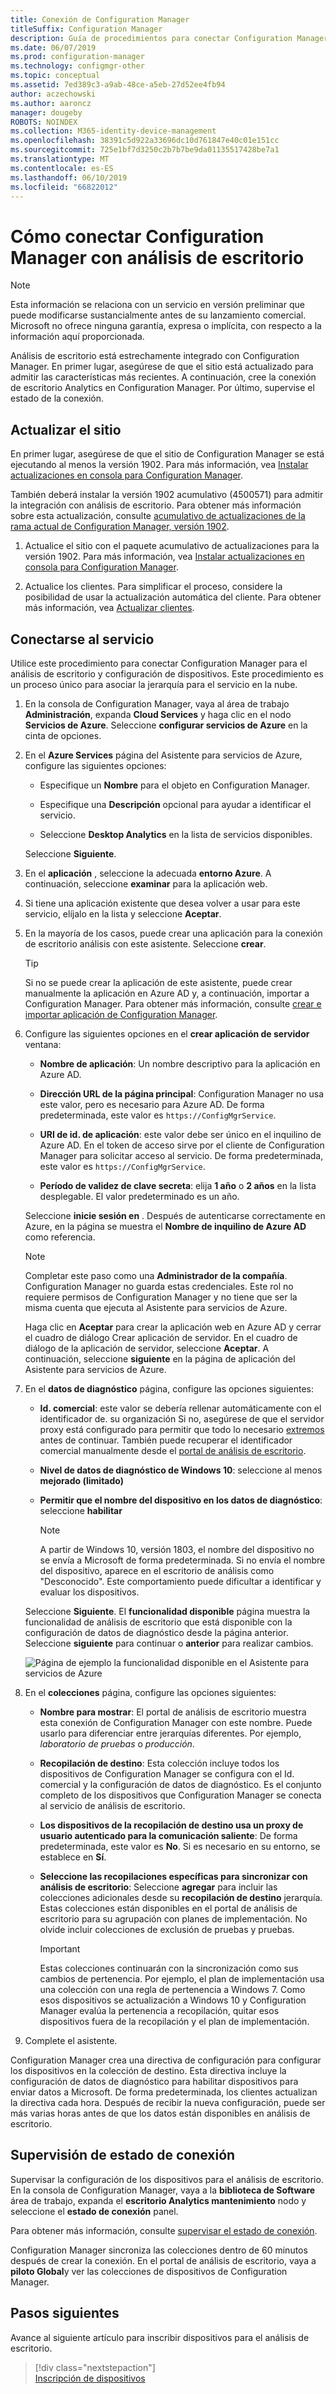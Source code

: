 ```yaml
---
title: Conexión de Configuration Manager
titleSuffix: Configuration Manager
description: Guía de procedimientos para conectar Configuration Manager con análisis de escritorio.
ms.date: 06/07/2019
ms.prod: configuration-manager
ms.technology: configmgr-other
ms.topic: conceptual
ms.assetid: 7ed389c3-a9ab-48ce-a5eb-27d52ee4fb94
author: aczechowski
ms.author: aaroncz
manager: dougeby
ROBOTS: NOINDEX
ms.collection: M365-identity-device-management
ms.openlocfilehash: 38391c5d922a33696dc10d761847e40c01e151cc
ms.sourcegitcommit: 725e1bf7d3250c2b7b7be9da01135517428be7a1
ms.translationtype: MT
ms.contentlocale: es-ES
ms.lasthandoff: 06/10/2019
ms.locfileid: "66822012"
---
```

# <a name="how-to-connect-configuration-manager-with-desktop-analytics"></a>Cómo conectar Configuration Manager con análisis de escritorio

> [!Note]  
> Esta información se relaciona con un servicio en versión preliminar que puede modificarse sustancialmente antes de su lanzamiento comercial. Microsoft no ofrece ninguna garantía, expresa o implícita, con respecto a la información aquí proporcionada.  

Análisis de escritorio está estrechamente integrado con Configuration Manager. En primer lugar, asegúrese de que el sitio está actualizado para admitir las características más recientes. A continuación, cree la conexión de escritorio Analytics en Configuration Manager. Por último, supervise el estado de la conexión.


## <a name="bkmk_hotfix"></a> Actualizar el sitio

En primer lugar, asegúrese de que el sitio de Configuration Manager se está ejecutando al menos la versión 1902. Para más información, vea [Instalar actualizaciones en consola para Configuration Manager](/sccm/core/servers/manage/install-in-console-updates).

También deberá instalar la versión 1902 acumulativo (4500571) para admitir la integración con análisis de escritorio. Para obtener más información sobre esta actualización, consulte [acumulativo de actualizaciones de la rama actual de Configuration Manager, versión 1902](https://support.microsoft.com/help/4500571).

1. Actualice el sitio con el paquete acumulativo de actualizaciones para la versión 1902. Para más información, vea [Instalar actualizaciones en consola para Configuration Manager](/sccm/core/servers/manage/install-in-console-updates).  

2. Actualice los clientes. Para simplificar el proceso, considere la posibilidad de usar la actualización automática del cliente. Para obtener más información, vea [Actualizar clientes](/sccm/core/clients/manage/upgrade/upgrade-clients#automatic-client-upgrade).  



## <a name="bkmk_connect"></a> Conectarse al servicio

Utilice este procedimiento para conectar Configuration Manager para el análisis de escritorio y configuración de dispositivos. Este procedimiento es un proceso único para asociar la jerarquía para el servicio en la nube.  

1. En la consola de Configuration Manager, vaya al área de trabajo **Administración**, expanda **Cloud Services** y haga clic en el nodo **Servicios de Azure**. Seleccione **configurar servicios de Azure** en la cinta de opciones.  

2. En el **Azure Services** página del Asistente para servicios de Azure, configure las siguientes opciones:  

    - Especifique un **Nombre** para el objeto en Configuration Manager.  

    - Especifique una **Descripción** opcional para ayudar a identificar el servicio.  

    - Seleccione **Desktop Analytics** en la lista de servicios disponibles.  
  
   Seleccione **Siguiente**.  

3. En el **aplicación** , seleccione la adecuada **entorno Azure**. A continuación, seleccione **examinar** para la aplicación web.  

4. Si tiene una aplicación existente que desea volver a usar para este servicio, elíjalo en la lista y seleccione **Aceptar**.  

5. En la mayoría de los casos, puede crear una aplicación para la conexión de escritorio análisis con este asistente. Seleccione **crear**.<!-- 3572123 -->  

    > [!Tip]  
    > Si no se puede crear la aplicación de este asistente, puede crear manualmente la aplicación en Azure AD y, a continuación, importar a Configuration Manager. Para obtener más información, consulte [crear e importar aplicación de Configuration Manager](/sccm/desktop-analytics/troubleshooting#create-and-import-app-for-configuration-manager).  

6. Configure las siguientes opciones en el **crear aplicación de servidor** ventana:  

    - **Nombre de aplicación**: Un nombre descriptivo para la aplicación en Azure AD.

    - **Dirección URL de la página principal**: Configuration Manager no usa este valor, pero es necesario para Azure AD. De forma predeterminada, este valor es `https://ConfigMgrService`.  

    - **URI de id. de aplicación**: este valor debe ser único en el inquilino de Azure AD. En el token de acceso sirve por el cliente de Configuration Manager para solicitar acceso al servicio. De forma predeterminada, este valor es `https://ConfigMgrService`.  

    - **Período de validez de clave secreta**: elija **1 año** o **2 años** en la lista desplegable. El valor predeterminado es un año.  

    Seleccione **inicie sesión en** . Después de autenticarse correctamente en Azure, en la página se muestra el **Nombre de inquilino de Azure AD** como referencia.
        
    > [!Note]  
    > Completar este paso como una **Administrador de la compañía**. Configuration Manager no guarda estas credenciales. Este rol no requiere permisos de Configuration Manager y no tiene que ser la misma cuenta que ejecuta al Asistente para servicios de Azure.  

    Haga clic en **Aceptar** para crear la aplicación web en Azure AD y cerrar el cuadro de diálogo Crear aplicación de servidor. En el cuadro de diálogo de la aplicación de servidor, seleccione **Aceptar**. A continuación, seleccione **siguiente** en la página de aplicación del Asistente para servicios de Azure.  

7. En el **datos de diagnóstico** página, configure las opciones siguientes:  

    - **Id. comercial**: este valor se debería rellenar automáticamente con el identificador de. su organización Si no, asegúrese de que el servidor proxy está configurado para permitir que todo lo necesario [extremos](/sccm/desktop-analytics/enable-data-sharing#endpoints) antes de continuar. También puede recuperar el identificador comercial manualmente desde el [portal de análisis de escritorio](/sccm/desktop-analytics/troubleshooting#bkmk_ViewCommercialID).  

    - **Nivel de datos de diagnóstico de Windows 10**: seleccione al menos **mejorado (limitado)**  

    - **Permitir que el nombre del dispositivo en los datos de diagnóstico**: seleccione **habilitar**  

        > [!Note]  
        > A partir de Windows 10, versión 1803, el nombre del dispositivo no se envía a Microsoft de forma predeterminada. Si no envía el nombre del dispositivo, aparece en el escritorio de análisis como "Desconocido". Este comportamiento puede dificultar a identificar y evaluar los dispositivos.  

   Seleccione **Siguiente**. El **funcionalidad disponible** página muestra la funcionalidad de análisis de escritorio que está disponible con la configuración de datos de diagnóstico desde la página anterior. Seleccione **siguiente** para continuar o **anterior** para realizar cambios.  

    ![Página de ejemplo la funcionalidad disponible en el Asistente para servicios de Azure](media/available-functionality.png)

8. En el **colecciones** página, configure las opciones siguientes:  

    - **Nombre para mostrar**: El portal de análisis de escritorio muestra esta conexión de Configuration Manager con este nombre. Puede usarlo para diferenciar entre jerarquías diferentes. Por ejemplo, *laboratorio de pruebas* o *producción*.  

    - **Recopilación de destino**: Esta colección incluye todos los dispositivos de Configuration Manager se configura con el Id. comercial y la configuración de datos de diagnóstico. Es el conjunto completo de los dispositivos que Configuration Manager se conecta al servicio de análisis de escritorio.  

    - **Los dispositivos de la recopilación de destino usa un proxy de usuario autenticado para la comunicación saliente**: De forma predeterminada, este valor es **No**. Si es necesario en su entorno, se establece en **Sí**.  

    - **Seleccione las recopilaciones específicas para sincronizar con análisis de escritorio**: Seleccione **agregar** para incluir las colecciones adicionales desde su **recopilación de destino** jerarquía. Estas colecciones están disponibles en el portal de análisis de escritorio para su agrupación con planes de implementación. No olvide incluir colecciones de exclusión de pruebas y pruebas.  <!-- 4097528 -->  

        > [!Important]  
        > Estas colecciones continuarán con la sincronización como sus cambios de pertenencia. Por ejemplo, el plan de implementación usa una colección con una regla de pertenencia a Windows 7. Como esos dispositivos se actualización a Windows 10 y Configuration Manager evalúa la pertenencia a recopilación, quitar esos dispositivos fuera de la recopilación y el plan de implementación.  


9. Complete el asistente.  

Configuration Manager crea una directiva de configuración para configurar los dispositivos en la colección de destino. Esta directiva incluye la configuración de datos de diagnóstico para habilitar dispositivos para enviar datos a Microsoft. De forma predeterminada, los clientes actualizan la directiva cada hora. Después de recibir la nueva configuración, puede ser más varias horas antes de que los datos están disponibles en análisis de escritorio.



## <a name="bkmk_monitor"></a> Supervisión de estado de conexión

Supervisar la configuración de los dispositivos para el análisis de escritorio. En la consola de Configuration Manager, vaya a la **biblioteca de Software** área de trabajo, expanda el **escritorio Analytics mantenimiento** nodo y seleccione el **estado de conexión** panel.  

Para obtener más información, consulte [supervisar el estado de conexión](/sccm/desktop-analytics/troubleshooting#monitor-connection-health).

Configuration Manager sincroniza las colecciones dentro de 60 minutos después de crear la conexión. En el portal de análisis de escritorio, vaya a **piloto Global**y ver las colecciones de dispositivos de Configuration Manager.



## <a name="next-steps"></a>Pasos siguientes

Avance al siguiente artículo para inscribir dispositivos para el análisis de escritorio.
> [!div class="nextstepaction"]  
> [Inscripción de dispositivos](/sccm/desktop-analytics/enroll-devices)  
